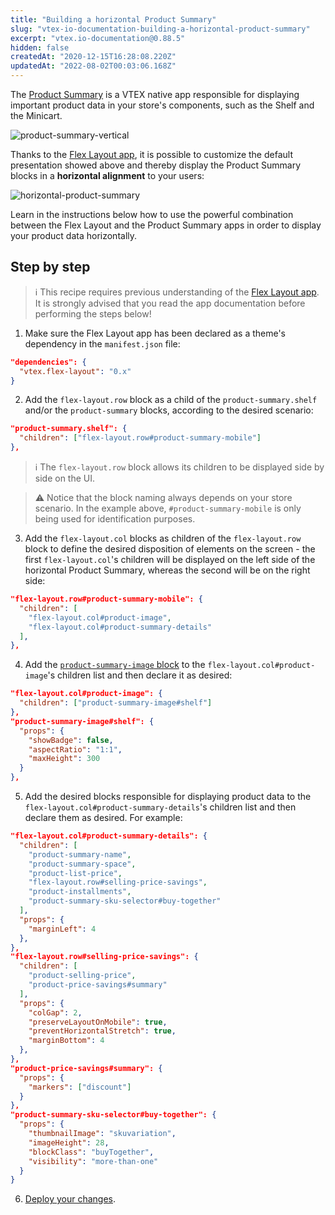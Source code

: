 ```yaml
---
title: "Building a horizontal Product Summary"
slug: "vtex-io-documentation-building-a-horizontal-product-summary"
excerpt: "vtex.io-documentation@0.88.5"
hidden: false
createdAt: "2020-12-15T16:28:08.220Z"
updatedAt: "2022-08-02T00:03:06.168Z"
---
```

The [Product Summary](https://developers.vtex.com/vtex-developer-docs/docs/vtex-product-summary) is a VTEX native app responsible for displaying important product data in your store's components, such as the Shelf and the Minicart.

![product-summary-vertical](https://user-images.githubusercontent.com/52087100/102239663-dbb59a00-3ed5-11eb-882f-48672d6f1325.png)

Thanks to the [Flex Layout app](https://developers.vtex.com/vtex-developer-docs/docs/vtex-flex-layout), it is possible to customize the default presentation showed above and thereby display the Product Summary blocks in a **horizontal alignment** to your users:
 
![horizontal-product-summary](https://user-images.githubusercontent.com/52087100/102240101-436be500-3ed6-11eb-84a1-0c957cf4f4d6.png)

Learn in the instructions below how to use the powerful combination between the Flex Layout and the Product Summary apps in order to display your product data horizontally.

## Step by step

>ℹ️ This recipe requires previous understanding of the [Flex Layout app](https://developers.vtex.com/vtex-developer-docs/docs/vtex-flex-layout). It is strongly advised that you read the app documentation before performing the steps below!

1. Make sure the Flex Layout app has been declared as a theme's dependency in the `manifest.json` file:

```json
"dependencies": {
  "vtex.flex-layout": "0.x"
}
```

2. Add the `flex-layout.row` block as a child of the `product-summary.shelf` and/or the `product-summary` blocks, according to the desired scenario:

```json
"product-summary.shelf": {
  "children": ["flex-layout.row#product-summary-mobile"]
},
```

>ℹ️ The `flex-layout.row` block allows its children to be displayed side by side on the UI.

>⚠️ Notice that the block naming always depends on your store scenario. In the example above, `#product-summary-mobile` is only being used for identification purposes.

3. Add the `flex-layout.col` blocks as children of the `flex-layout.row` block to define the desired disposition of elements on the screen - the first `flex-layout.col`'s children will be displayed on the left side of the horizontal Product Summary, whereas the second will be on the right side:

```json
"flex-layout.row#product-summary-mobile": {
  "children": [
    "flex-layout.col#product-image",
    "flex-layout.col#product-summary-details"
  ],
},
```

4. Add the [`product-summary-image` block](https://developers.vtex.com/vtex-developer-docs/docs/vtex-product-summary-productsummaryimage) to the `flex-layout.col#product-image`'s children list and then declare it as desired: 

```json
"flex-layout.col#product-image": {
  "children": ["product-summary-image#shelf"]
},
"product-summary-image#shelf": {
  "props": {
    "showBadge": false,
    "aspectRatio": "1:1",
    "maxHeight": 300
  }
},
```

5. Add the desired blocks responsible for displaying product data to the `flex-layout.col#product-summary-details`'s children list and then declare them as desired. For example:

```json
"flex-layout.col#product-summary-details": {
  "children": [
    "product-summary-name",
    "product-summary-space",
    "product-list-price",
    "flex-layout.row#selling-price-savings",
    "product-installments",
    "product-summary-sku-selector#buy-together"
  ],
  "props": {
    "marginLeft": 4
  },
},
"flex-layout.row#selling-price-savings": {
  "children": [
    "product-selling-price",
    "product-price-savings#summary"
  ],
  "props": {
    "colGap": 2,
    "preserveLayoutOnMobile": true,
    "preventHorizontalStretch": true,
    "marginBottom": 4
  },
},
"product-price-savings#summary": {
  "props": {
    "markers": ["discount"]
  }
},
"product-summary-sku-selector#buy-together": {
  "props": {
    "thumbnailImage": "skuvariation",
    "imageHeight": 28,
    "blockClass": "buyTogether",
    "visibility": "more-than-one"
  }
}
```

6. [Deploy your changes](https://developers.vtex.com/vtex-developer-docs/docs/vtex-io-documentation-making-your-theme-content-public/).